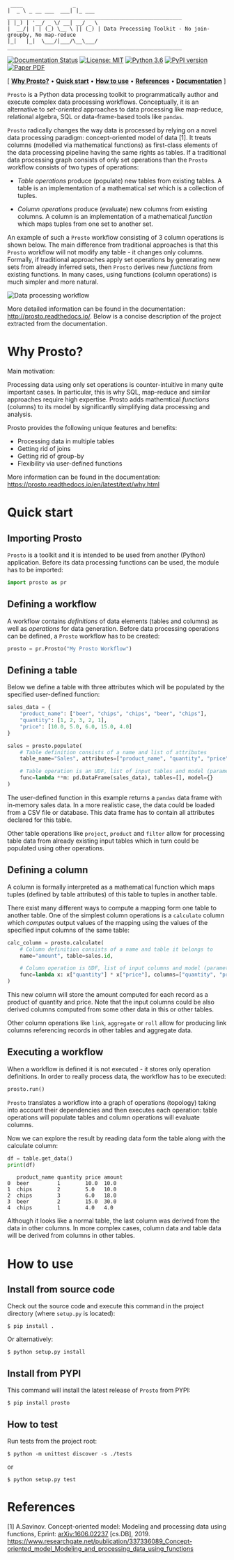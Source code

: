 ```
 ____                _        
|  _ \ _ __ ___  ___| |_ ___   ________________________________________________________
| |_) | '__/ _ \/ __| __/ _ \ 
|  __/| | | (_) \__ \ || (_) | Data Processing Toolkit - No join-groupby, No map-reduce
|_|   |_|  \___/|___/\__\___/  ________________________________________________________
```
[![Documentation Status](https://readthedocs.org/projects/prosto/badge/?version=latest)](https://prosto.readthedocs.io/en/latest/?badge=latest)
[![License: MIT](https://img.shields.io/badge/License-MIT-brightgreen.svg)](https://github.com/prostodata/prosto/blob/master/LICENSE)
[![Python 3.6](https://img.shields.io/badge/python-3.6-brightgreen.svg)](https://www.python.org/downloads/release/python-370/)
[![PyPI version](https://badge.fury.io/py/prosto.svg)](https://badge.fury.io/py/prosto)
[![Paper PDF](https://img.shields.io/badge/Paper-PDF-brightgreen.svg)](https://arxiv.org/ftp/arxiv/papers/1911/1911.07225.pdf)

[ [**Why Prosto?**](#why-prosto) • [**Quick start**](#quick-start) • [**How to use**](#how-to-use) • [**References**](#references) • [**Documentation**](http://prosto.readthedocs.io/) ]

`Prosto` is a Python data processing toolkit to programmatically author and execute complex data processing workflows. Conceptually, it is an alternative to *set-oriented* approaches to data processing like map-reduce, relational algebra, SQL or data-frame-based tools like `pandas`.

`Prosto` radically changes the way data is processed by relying on a novel data processing paradigm: concept-oriented model of data [1]. It treats columns (modelled via mathematical functions) as first-class elements of the data processing pipeline having the same rights as tables. If a traditional data processing graph consists of only set operations than the `Prosto` workflow consists of two types of operations:

* *Table operations* produce (populate) new tables from existing tables. A table is an implementation of a mathematical *set* which is a collection of tuples.

* *Column operations* produce (evaluate) new columns from existing columns. A column is an implementation of a mathematical *function* which maps tuples from one set to another set.

An example of such a `Prosto` workflow consisting of 3 column operations is shown below. The main difference from traditional approaches is that this `Prosto` workflow will not modify any table - it changes only columns. Formally, if traditional approaches apply set operations by generating new sets from already inferred sets, then `Prosto` derives new *functions* from existing functions. In many cases, using functions (column operations) is much simpler and more natural.

![Data processing workflow](docs/images/fig_1.png)

More detailed information can be found in the documentation: http://prosto.readthedocs.io/. Below is a concise description of the project extracted from the documentation.

# Why Prosto?

Main motivation:

Processing data using only set operations is counter-intuitive in many quite important cases. In particular, this is why SQL, map-reduce and similar approaches require high expertise. Prosto adds mathemtical *functions* (columns) to its model by significantly simplifying data processing and analysis.

Prosto provides the following unique features and benefits:

* Processing data in multiple tables
* Getting rid of joins
* Getting rid of group-by
* Flexibility via user-defined functions

More information can be found in the documentation: https://prosto.readthedocs.io/en/latest/text/why.html

# Quick start

## Importing Prosto

`Prosto` is a toolkit and it is intended to be used from another (Python) application. Before its data processing functions can be used, the module has to be imported:

```python
import prosto as pr
```

## Defining a workflow

A workflow contains *definitions* of data elements (tables and columns) as well as *operations* for data generation. Before data processing operations can be defined, a `Prosto` workflow has to be created:

```python
prosto = pr.Prosto("My Prosto Workflow")
```

## Defining a table

Below we define a table with three attributes which will be populated by the specified user-defined function:

```python
sales_data = {
    "product_name": ["beer", "chips", "chips", "beer", "chips"],
    "quantity": [1, 2, 3, 2, 1],
    "price": [10.0, 5.0, 6.0, 15.0, 4.0]
}

sales = prosto.populate(
    # Table definition consists of a name and list of attributes
    table_name="Sales", attributes=["product_name", "quantity", "price"],

    # Table operation is an UDF, list of input tables and model (parameters for UDF)
    func=lambda **m: pd.DataFrame(sales_data), tables=[], model={}
)
```

The user-defined function in this example returns a `pandas` data frame with in-memory sales data. In a more realistic case, the data could be loaded from a CSV file or database. This data frame has to contain all attributes declared for this table.

Other table operations like `project`, `product` and `filter` allow for processing table data from already existing input tables which in turn could be populated using other operations.

## Defining a column

A column is formally interpreted as a mathematical function which maps tuples (defined by table attributes) of this table to tuples in another table.

There exist many different ways to compute a mapping form one table to another table. One of the simplest column operations is a `calculate` column which *computes* output values of the mapping using the values of the specified input columns of the same table:

```python
calc_column = prosto.calculate(
    # Column definition consists of a name and table it belongs to
    name="amount", table=sales.id,

    # Column operation is UDF, list of input columns and model (parameters for UDF)
    func=lambda x: x["quantity"] * x["price"], columns=["quantity", "price"], model=None
)
```

This new column will store the amount computed for each record as a product of quantity and price. Note that the input columns could be also derived columns computed from some other data in this or other tables.

Other column operations like `link`, `aggregate` or `roll` allow for producing link columns referencing records in other tables and aggregate data.

## Executing a workflow

When a workflow is defined it is not executed - it stores only operation definitions. In order to really process data, the workflow has to be executed:

```python
prosto.run()
```

`Prosto` translates a workflow into a graph of operations (topology) taking into account their dependencies and then executes each operation: table operations will populate tables and column operations will evaluate columns.

Now we can explore the result by reading data form the table along with the calculate column:

```python
df = table.get_data()
print(df)
```

```
   product_name quantity price amount
0  beer         1        10.0  10.0
1  chips        2        5.0   10.0
2  chips        3        6.0   18.0
3  beer         2        15.0  30.0
4  chips        1        4.0   4.0
```

Although it looks like a normal table, the last column was derived from the data in other columns. In more complex cases, column data and table data will be derived from columns in other tables.

# How to use

## Install from source code

Check out the source code and execute this command in the project directory (where `setup.py` is located):

```console
$ pip install .
```

Or alternatively:

```console
$ python setup.py install
```

## Install from PYPI

This command will install the latest release of `Prosto` from PYPI:

```console
$ pip install prosto
```

## How to test

Run tests from the project root:

```console
$ python -m unittest discover -s ./tests
```

or

```console
$ python setup.py test
```

# References

[1] A.Savinov. Concept-oriented model: Modeling and processing data using functions, Eprint: [arXiv:1606.02237](https://arxiv.org/ftp/arxiv/papers/1911/1911.07225.pdf) [cs.DB], 2019. https://www.researchgate.net/publication/337336089_Concept-oriented_model_Modeling_and_processing_data_using_functions
